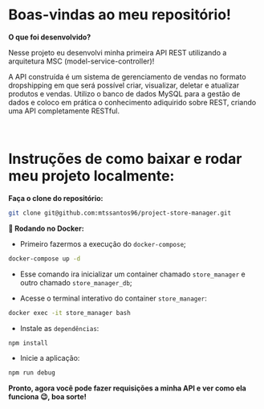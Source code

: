 # Boas-vindas ao meu repositório!

<summary><strong>O que foi desenvolvido?</strong></summary>

Nesse projeto eu desenvolvi minha primeira API REST utilizando a arquitetura MSC (model-service-controller)!

A API construída é um sistema de gerenciamento de vendas no formato dropshipping em que será possível criar, visualizar, deletar e atualizar produtos e vendas. Utilizo o banco de dados MySQL para a gestão de dados e coloco em prática o conhecimento adiquirido sobre REST, criando uma API completamente RESTful.

 <br />

# Instruções de como baixar e rodar meu projeto localmente:

<summary><strong>Faça o clone do repositório:</strong></strong></summary>

```bash
git clone git@github.com:mtssantos96/project-store-manager.git
```

<summary><strong>🐳 Rodando no Docker:</strong></summary>

- Primeiro fazermos a execução do `docker-compose`;

```bash
docker-compose up -d
```

- Esse comando ira inicializar um container chamado `store_manager` e outro chamado `store_manager_db`;

- Acesse o terminal interativo do container `store_manager`:

```bash
docker exec -it store_manager bash
```

- Instale as `dependências`:

```bash
npm install
```

- Inicie a aplicação:

```bash
npm run debug
```

<summary><strong>Pronto, agora você pode fazer requisições a minha API e ver como ela funciona 😉, boa sorte!</strong></summary>